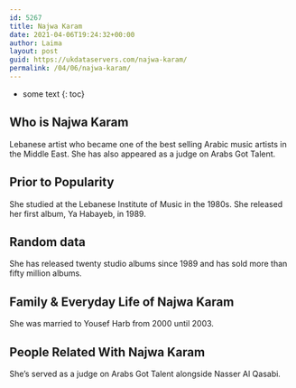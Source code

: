 ```yaml
---
id: 5267
title: Najwa Karam
date: 2021-04-06T19:24:32+00:00
author: Laima
layout: post
guid: https://ukdataservers.com/najwa-karam/
permalink: /04/06/najwa-karam/
---
```


* some text
{: toc}


## Who is Najwa Karam
                  
                  
                  
Lebanese artist who became one of the best selling Arabic music artists in the Middle East. She has also appeared as a judge on Arabs Got Talent.
                  
              
            
              
            
                
                
                
## Prior to Popularity
                  
                  
                  
She studied at the Lebanese Institute of Music in the 1980s. She released her first album, Ya Habayeb, in 1989.
                  
              
            
              
            
                
                
                
## Random data
                  
                  
                  
She has released twenty studio albums since 1989 and has sold more than fifty million albums.
                  
              
            
              
            
                
                
                
## Family & Everyday Life of Najwa Karam
                  
                  
                  
She was married to Yousef Harb from 2000 until 2003.
                  
              
            
              
            
                
                
                
## People Related With Najwa Karam
                  
                  
                  
She&#8217;s served as a judge on Arabs Got Talent alongside Nasser Al Qasabi.
                  
              
            
              
            
                
              
            
              
              
            
            
              
            
          
          
          